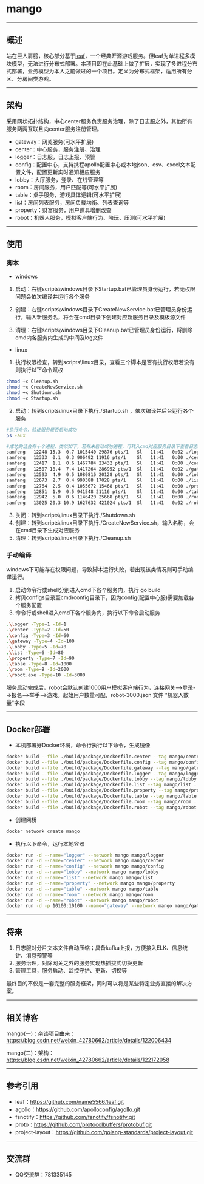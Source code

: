 # mango

---

## 概述

站在巨人肩膀，核心部分基于[leaf](https://github.com/name5566/leaf)，一个经典开源游戏服务。但leaf为单进程多模块模型，无法进行分布式部署。本项目即在此基础上做了扩展，实现了多进程分布式部署，业务模型为本人之前做过的一个项目。定义为分布式框架，适用所有分区、分房间类游戏。

----

## 架构

采用网状拓扑结构，中心center服务负责服务治理，除了日志服之外，其他所有服务两两互联且向center服务注册管理。

* gateway：网关服务(可水平扩展)
* center：中心服务，服务注册、治理
* logger：日志服，日志上报、预警
* config：配置中心，支持携程apollo配置中心或本地json、csv、excel文本配置文件，配置更新实时通知相应服务
* lobby：大厅服务，登录、在线管理等
* room：房间服务，用户匹配等(可水平扩展)
* table：桌子服务，游戏具体逻辑(可水平扩展)
* list：房间列表服务，房间负载均衡、列表查询等
* property：财富服务，用户道具增删改查
* robot：机器人服务，模拟客户端行为、陪玩、压测(可水平扩展)

---

## 使用

### 脚本

* windows
1. 启动：右键scripts\windows目录下Startup.bat已管理员身份运行，若无权限问题会依次编译并运行各个服务

2. 创建：右键scripts\windows目录下CreateNewService.bat已管理员身份运行，输入新服务名，将会在cmd目录下创建对应新服务目录及模板源文件

3. 清理：右键scripts\windows目录下Cleanup.bat已管理员身份运行，将删除cmd内各服务内生成的中间及log文件
* linux
1. 执行权限检查，转到scripts\linux目录，查看三个脚本是否有执行权限若没有则执行以下命令赋权

```bash
chmod +x Cleanup.sh
chmod +x CreateNewService.sh
chmod +x Shutdown.sh
chmod +x Startup.sh
```

2. 启动：转到scripts\linux目录下执行./Startup.sh ，依次编译并后台运行各个服务

```bash
#执行命令，验证服务是否启动成功
ps -aux

#成功的话会有十个进程，类似如下，若有未启动成功进程，可转入cmd对应服务目录下查看日志
sanfeng   12248 15.3  0.7 1015440 29876 pts/1   Sl   11:41   0:02 ./logger -Type=1 -Id=1
sanfeng   12333  0.1  0.3 906492 11916 pts/1    Sl   11:41   0:00 ./center -Type=2 -Id=50
sanfeng   12417  1.1  0.6 1467784 23432 pts/1   Sl   11:41   0:00 ./config -Type=3 -Id=60
sanfeng   12507 18.4  7.4 1417264 286952 pts/1  Sl   11:41   0:02 ./gateway -Type=4 -Id=100
sanfeng   12593  4.9  0.5 1080816 20128 pts/1   Sl   11:41   0:00 ./lobby -Type=5 -Id=70
sanfeng   12673  2.7  0.4 990388 17028 pts/1    Sl   11:41   0:00 ./list -Type=6 -Id=80
sanfeng   12764  2.5  0.4 1055672 15468 pts/1   Sl   11:41   0:00 ./property -Type=7 -Id=90
sanfeng   12851  1.9  0.5 941548 21116 pts/1    Sl   11:41   0:00 ./table -Type=8 -Id=1000
sanfeng   12942  5.0  0.6 1146420 25668 pts/1   Sl   11:41   0:00 ./room -Type=9 -Id=2000
sanfeng   13025 20.3 10.9 1627632 421024 pts/1  Sl   11:41   0:02 ./robot -Type=10 -Id=3000
```

3. 关闭：转到scripts\linux目录下执行./Shutdown.sh
4. 创建：转到scripts\linux目录下执行./CreateNewService.sh，输入名称，会在cmd目录下生成对应服务
5. 清理：转到scripts\linux目录下执行./Cleanup.sh

### 手动编译

windows下可能存在权限问题，导致脚本运行失败，若出现该类情况则可手动编译运行。

1. 启动命令行或shell分别进入cmd下各个服务内，执行 go build
2. 拷贝configs目录至cmd\config目录下，因为config(配置中心服)需要加载各个服务配置
3. 命令行或shell进入cmd下各个服务内，执行以下命令启动服务

```bash
.\logger -Type=1 -Id=1
.\center -Type=2 -Id=50
.\config -Type=3 -Id=60
.\gateway -Type=4 -Id=100
.\lobby -Type=5 -Id=70
.\list -Type=6 -Id=80
.\property -Type=7 -Id=90
.\table -Type=8 -Id=1000
.\room -Type=9 -Id=2000
.\robot.exe -Type=10 -Id=3000
```

服务启动完成后，robot会默认创建1000用户模拟客户端行为，连接网关-->登录-->报名-->举手-->游戏。起始用户数量可配，robot-3000.json 文件 "机器人数量"字段

---

## Docker部署

* 本机部署好Docker环境，命令行执行以下命令，生成镜像

```bash
docker build --file ./build/package/Dockerfile.center --tag mango/center .
docker build --file ./build/package/Dockerfile.config --tag mango/config .
docker build --file ./build/package/Dockerfile.gateway --tag mango/gateway .
docker build --file ./build/package/Dockerfile.logger --tag mango/logger .
docker build --file ./build/package/Dockerfile.lobby --tag mango/lobby .
docker build --file ./build/package/Dockerfile.list --tag mango/list .
docker build --file ./build/package/Dockerfile.property --tag mango/property .
docker build --file ./build/package/Dockerfile.table --tag mango/table .
docker build --file ./build/package/Dockerfile.room --tag mango/room .
docker build --file ./build/package/Dockerfile.robot --tag mango/robot .
```

* 创建网桥

```bash
docker network create mango
```

* 执行以下命令，运行本地容器

```bash
docker run -d --name="logger" --network mango mango/logger
docker run -d --name="center" --network mango mango/center
docker run -d --name="config" --network mango mango/config
docker run -d --name="lobby" --network mango mango/lobby
docker run -d --name="list" --network mango mango/list
docker run -d --name="property" --network mango mango/property
docker run -d --name="table" --network mango mango/table
docker run -d --name="room" --network mango mango/room
docker run -d --name="robot" --network mango mango/robot
docker run -d -p 10100:10100 --name="gateway" --network mango mango/gateway
```

---

## 将来

1. 日志服对分片文本文件自动压缩；具备kafka上报，方便接入ELK、信息统计、消息预警等
2. 服务治理，对除网关之外的服务实现热插拔式切换更新
3. 管理工具，服务启动、监控守护、更新、切换等

最终目的不仅是一套完整的服务框架，同时可以将是某些特定业务直接的解决方案。

---

## 相关博客

mango(一)：杂谈项目由来：https://blog.csdn.net/weixin_42780662/article/details/122006434

mango(二)：架构：https://blog.csdn.net/weixin_42780662/article/details/122172058

---

## 参考引用

* leaf：https://github.com/name5566/leaf.git
* agollo：https://github.com/apolloconfig/agollo.git
* fsnotify：https://github.com/fsnotify/fsnotify.git
* proto：https://github.com/protocolbuffers/protobuf.git
* project-layout：https://github.com/golang-standards/project-layout.git

---

## 交流群

* QQ交流群：781335145
